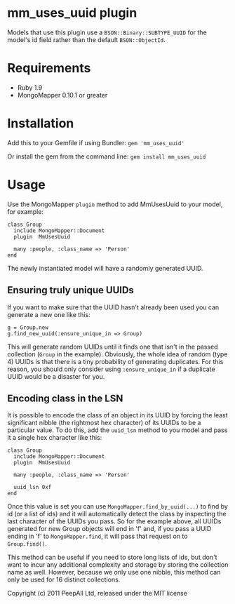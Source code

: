 
mm_uses_uuid plugin
============

Models that use this plugin use a `BSON::Binary::SUBTYPE_UUID` for the model's id field rather than the default `BSON::ObjectId`.

Requirements
============

- Ruby 1.9
- MongoMapper 0.10.1 or greater

Installation
=======

Add this to your Gemfile if using Bundler: `gem 'mm_uses_uuid'`

Or install the gem from the command line: `gem install mm_uses_uuid`

Usage
=======

Use the MongoMapper `plugin` method to add MmUsesUuid to your model, for example:

```
class Group
  include MongoMapper::Document
  plugin  MmUsesUuid
  
  many :people, :class_name => 'Person'
end
```

The newly instantiated model will have a randomly generated UUID.

Ensuring truly unique UUIDs
---------------------------

If you want to make sure that the UUID hasn't already been used
you can generate a new one like this:

```
g = Group.new
g.find_new_uuid(:ensure_unique_in => Group)
```

This will generate random UUIDs until it finds one that isn't in the passed collection (`Group` in the example).
Obviously, the whole idea of random (type 4) UUIDs is that there is a tiny probability of generating duplicates.
For this reason, you should only consider using `:ensure_unique_in` if a duplicate UUID would be a disaster for you.

Encoding class in the LSN
-------------------------

It is possible to encode the class of an object in its UUID by forcing the least significant nibble (the rightmost hex character) of its UUIDs to be a particular value.
To do this, add the `uuid_lsn` method to you model and pass it a single hex character like this:

```
class Group
  include MongoMapper::Document
  plugin  MmUsesUuid
  
  many :people, :class_name => 'Person'
  
  uuid_lsn 0xf
end
```

Once this value is set you can use `MongoMapper.find_by_uuid(...)` to find by id (or a list of ids) and it will automatically detect the class by inspecting
the last character of the UUIDs you pass. So for the example above, all UUIDs generated for new Group objects will end in 'f'
and, if you pass a UUID ending in 'f' to `MongoMapper.find`, it will pass that request on to `Group.find()`.

This method can be useful if you need to store long lists of ids, but don't want to incur any additional complexity and storage by storing
the collection name as well. However, because we only use one nibble, this method can only be used for 16 distinct collections.

Copyright (c) 2011 PeepAll Ltd, released under the MIT license
